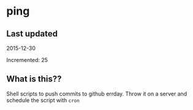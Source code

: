 # ping

## Last updated
2015-12-30

Incremented: 25

## What is this?? 
Shell scripts to push commits to github errday. Throw it on a server and schedule the script with `cron`
